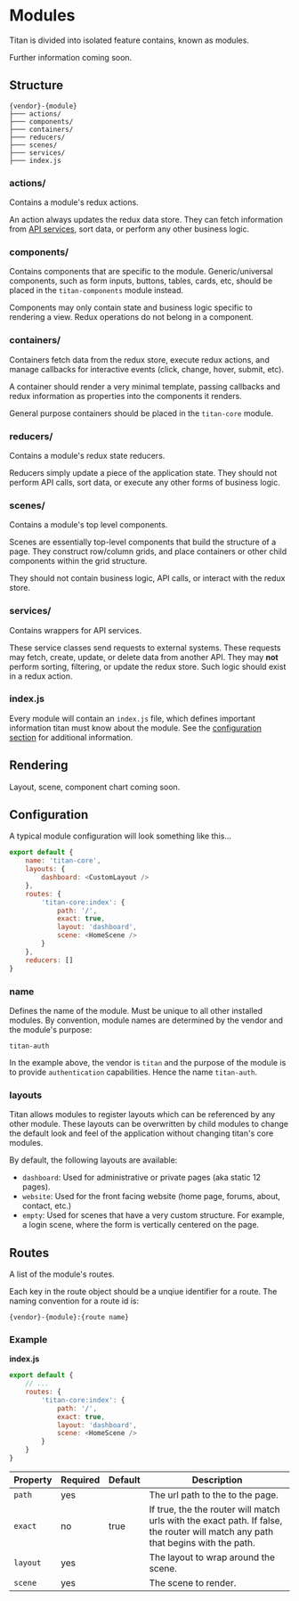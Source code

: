 # Modules
Titan is divided into isolated feature contains, known as modules.

Further information coming soon.

## Structure
```
{vendor}-{module}
├─── actions/
├─── components/
├─── containers/
├─── reducers/
├─── scenes/
├─── services/
├─── index.js
```

### actions/
<a id="structure-actions"></a>
Contains a module's redux actions.

An action always updates the redux data store. They can fetch information from [API services](#structure-services), sort data, or perform any other business logic.

### components/
<a id="structure-components"></a>
Contains components that are specific to the module. Generic/universal components, such as form inputs, buttons, tables, cards, etc, should be placed in the `titan-components` module instead.

Components may only contain state and business logic specific to rendering a view. Redux operations do not belong in a component.

### containers/
<a id="structure-containers"></a>
Containers fetch data from the redux store, execute redux actions, and manage callbacks for interactive events (click, change, hover, submit, etc).

A container should render a very minimal template, passing callbacks and redux information as properties into the components it renders.

General purpose containers should be placed in the `titan-core` module.

### reducers/
<a id="structure-reducers"></a>
Contains a module's redux state reducers.

Reducers simply update a piece of the application state. They should not perform API calls, sort data, or execute any other forms of business logic.

### scenes/
<a id="structure-scenes"></a>
Contains a module's top level components.

Scenes are essentially top-level components that build the structure of a page. They construct row/column grids, and place containers or other child components within the grid structure.

They should not contain business logic, API calls, or interact with the redux store.

### services/
<a id="structure-services"></a>
Contains wrappers for API services.

These service classes send requests to external systems. These requests may fetch, create, update, or delete data from another API. They may **not** perform sorting, filtering, or update the redux store. Such logic should exist in a redux action.

### index.js
<a id="structure-index"></a>
Every module will contain an `index.js` file, which defines important information titan must know about the module. See the [configuration section](#configuration) for additional information.

## Rendering
<a id="rendering"></a>

Layout, scene, component chart coming soon.

## Configuration
<a id="configuration"></a>
A typical module configuration will look something like this...

```javascript
export default {
    name: 'titan-core',
    layouts: {
        dashboard: <CustomLayout />
    },
    routes: {
        'titan-core:index': {
            path: '/',
            exact: true,
            layout: 'dashboard',
            scene: <HomeScene />
        }
    },
    reducers: []
}
```

### name
Defines the name of the module. Must be unique to all other installed modules. By convention, module names are determined by the vendor and the module's purpose:

    titan-auth

In the example above, the vendor is `titan` and the purpose of the module is to provide `authentication` capabilities. Hence the name `titan-auth`.

### layouts
Titan allows modules to register layouts which can be referenced by any other module. These layouts can be overwritten by child modules to change the default look and feel of the application without changing titan's core modules.

By default, the following layouts are available:

- `dashboard`: Used for administrative or private pages (aka static 12 pages).
- `website`: Used for the front facing website (home page, forums, about, contact, etc.)
- `empty`: Used for scenes that have a very custom structure. For example, a login scene, where the form is vertically centered on the page.

## Routes
A list of the module's routes.

Each key in the route object should be a unqiue identifier for a route. The naming convention for a route id is:

```text
{vendor}-{module}:{route name}
```

### Example

**index.js**
```javascript
export default {
    // ...
    routes: {
        'titan-core:index': {
            path: '/',
            exact: true,
            layout: 'dashboard',
            scene: <HomeScene />
        }
    }
}
```
| Property | Required | Default | Description                                                                                                                      |
|----------|----------|---------|----------------------------------------------------------------------------------------------------------------------------------|
| `path`   | yes      |         | The url path to the to the page.                                                                                                 |
| `exact`  | no       | true    | If true, the the router will match urls with the exact path. If false, the router will match any path that begins with the path. |
| `layout` | yes      |         | The layout to wrap around the scene.                                                                                             |
| `scene`  | yes      |         | The scene to render.                                                                                                             |